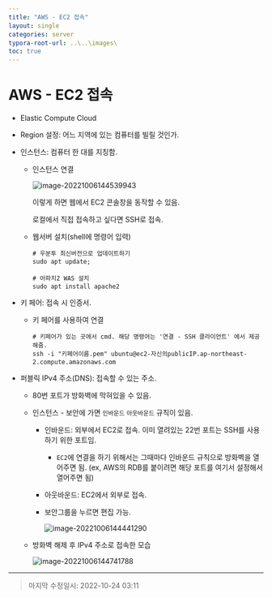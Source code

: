 ```yaml
---
title: "AWS - EC2 접속"
layout: single
categories: server
typora-root-url: ..\..\images\
toc: true
---
```




# AWS - EC2 접속

- Elastic Compute Cloud

- Region 설정: 어느 지역에 있는 컴퓨터를 빌릴 것인가.

- 인스턴스: 컴퓨터 한 대를 지칭함.

  - 인스턴스 연결

    ![image-20221006144539943](..\..\images\image-20221006144539943.png)

    이렇게 하면 웹에서 EC2 콘솔창을 동작할 수 있음.

    로컬에서 직접 접속하고 싶다면 SSH로 접속.

  - 웹서버 설치(shell에 명령어 입력)

    ```shell
    # 우분투 최신버전으로 업데이트하기
    sudo apt update; 
    
    # 아파치2 WAS 설치
    sudo apt install apache2 
    ```

    

- 키 페어: 접속 시 인증서.

  - 키 페어를 사용하여 연결

    ```shell
    # 키페어가 있는 곳에서 cmd. 해당 명령어는 '연결 - SSH 클라이언트' 에서 제공해줌.
    ssh -i "키페어이름.pem" ubuntu@ec2-자신의publicIP.ap-northeast-2.compute.amazonaws.com
    ```

    

- 퍼블릭 IPv4 주소(DNS): 접속할 수 있는 주소.

  - 80번 포트가 방화벽에 막혀있을 수 있음.

  - 인스턴스 - 보안에 가면 `인바운드` `아웃바운드` 규칙이 있음.

    - 인바운드: 외부에서 EC2로 접속. 이미 열려있는 22번 포트는 SSH를 사용하기 위한 포트임.

      - `EC2`에 연결을 하기 위해서는 그때마다 인바운드 규칙으로 방화벽을 열어주면 됨. (ex, AWS의 RDB를 붙이려면 해당 포트를 여기서 설정해서 열어주면 됨)

    - 아웃바운드: EC2에서 외부로 접속.

    - 보안그룹을 누르면 편집 가능.

      ![image-20221006144441290](..\..\images\image-20221006144441290.png)

    
  
  - 방화벽 해제 후 IPv4 주소로 접속한 모습
  
    ![image-20221006144741788](..\..\images\image-20221006144741788.png)

------

> 마지막 수정일시: 2022-10-24 03:11
>